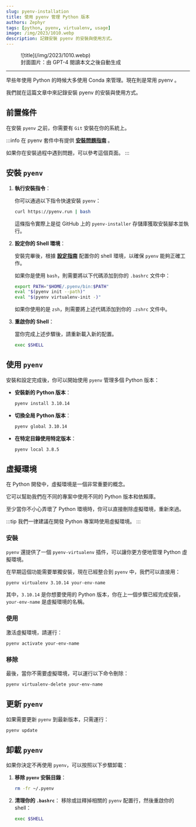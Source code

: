 ```yaml
---
slug: pyenv-installation
title: 使用 pyenv 管理 Python 版本
authors: Zephyr
tags: [python, pyenv, virtualenv, usage]
image: /img/2023/1010.webp
description: 記錄安裝 pyenv 的安裝與使用方式。
---
```


<figure>
![title](/img/2023/1010.webp)
<figcaption>封面圖片：由 GPT-4 閱讀本文之後自動生成</figcaption>
</figure>

---

早些年使用 Python 的時候大多使用 Conda 來管理。現在則是常用 pyenv 。

我們就在這篇文章中來記錄安裝 pyenv 的安裝與使用方式。

<!-- truncate -->

## 前置條件

在安裝 `pyenv` 之前，你需要有 `Git` 安裝在你的系統上。

:::info
在 pyenv 套件中有提供 [**安裝問題指南**](https://github.com/pyenv/pyenv/wiki/Common-build-problems) 。

如果你在安裝過程中遇到問題，可以參考這個頁面。
:::

## 安裝 `pyenv`

1. **執行安裝指令**：

   你可以通過以下指令快速安裝 `pyenv`：

   ```bash
   curl https://pyenv.run | bash
   ```

   這條指令實際上是從 GitHub 上的 `pyenv-installer` 存儲庫獲取安裝腳本並執行。

2. **設定你的 Shell 環境**：

   安裝完畢後，根據 [**設定指南**](https://github.com/pyenv/pyenv#set-up-your-shell-environment-for-pyenv) 配置你的 shell 環境，以確保 `pyenv` 能夠正確工作。

   如果你是使用 `bash`，則需要將以下代碼添加到你的 `.bashrc` 文件中：

   ```bash
   export PATH="$HOME/.pyenv/bin:$PATH"
   eval "$(pyenv init --path)"
   eval "$(pyenv virtualenv-init -)"
   ```

   如果你使用的是 `zsh`，則需要將上述代碼添加到你的 `.zshrc` 文件中。

3. **重啟你的 Shell**：

   當你完成上述步驟後，請重新載入新的配置。

   ```bash
   exec $SHELL
   ```

## 使用 `pyenv`

安裝和設定完成後，你可以開始使用 `pyenv` 管理多個 Python 版本：

- **安裝新的 Python 版本**：

  ```bash
  pyenv install 3.10.14
  ```

- **切換全局 Python 版本**：

  ```bash
  pyenv global 3.10.14
  ```

- **在特定目錄使用特定版本**：
  ```bash
  pyenv local 3.8.5
  ```

## 虛擬環境

在 Python 開發中，虛擬環境是一個非常重要的概念。

它可以幫助我們在不同的專案中使用不同的 Python 版本和依賴庫。

至少當你不小心弄壞了 Python 環境時，你可以直接刪除虛擬環境，重新來過。

:::tip
我們一律建議在開發 Python 專案時使用虛擬環境。
:::

### 安裝

`pyenv` 還提供了一個 `pyenv-virtualenv` 插件，可以讓你更方便地管理 Python 虛擬環境。

在早期這個功能需要單獨安裝，現在已經整合到 `pyenv` 中，我們可以直接用：

```bash
pyenv virtualenv 3.10.14 your-env-name
```

其中，`3.10.14` 是你想要使用的 Python 版本，你在上一個步驟已經完成安裝，`your-env-name` 是虛擬環境的名稱。

### 使用

激活虛擬環境，請運行：

```bash
pyenv activate your-env-name
```

### 移除

最後，當你不需要虛擬環境，可以運行以下命令刪除：

```bash
pyenv virtualenv-delete your-env-name
```

## 更新 `pyenv`

如果需要更新 `pyenv` 到最新版本，只需運行：

```bash
pyenv update
```

## 卸載 `pyenv`

如果你決定不再使用 `pyenv`，可以按照以下步驟卸載：

1. **移除 `pyenv` 安裝目錄**：

   ```bash
   rm -fr ~/.pyenv
   ```

2. **清理你的 `.bashrc`**：
   移除或註釋掉相關的 `pyenv` 配置行，然後重啟你的 shell：
   ```bash
   exec $SHELL
   ```

